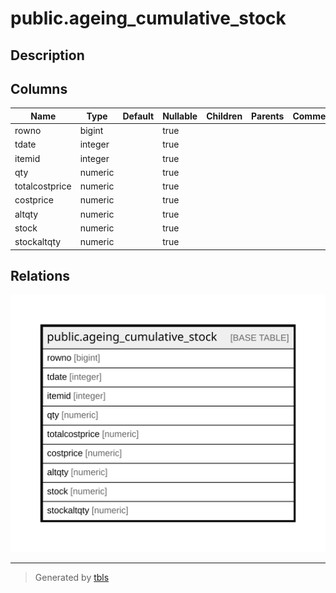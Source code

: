 # public.ageing_cumulative_stock

## Description

## Columns

| Name | Type | Default | Nullable | Children | Parents | Comment |
| ---- | ---- | ------- | -------- | -------- | ------- | ------- |
| rowno | bigint |  | true |  |  |  |
| tdate | integer |  | true |  |  |  |
| itemid | integer |  | true |  |  |  |
| qty | numeric |  | true |  |  |  |
| totalcostprice | numeric |  | true |  |  |  |
| costprice | numeric |  | true |  |  |  |
| altqty | numeric |  | true |  |  |  |
| stock | numeric |  | true |  |  |  |
| stockaltqty | numeric |  | true |  |  |  |

## Relations

![er](public.ageing_cumulative_stock.svg)

---

> Generated by [tbls](https://github.com/k1LoW/tbls)
